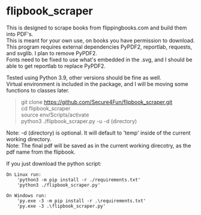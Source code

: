 # flipbook_scraper
This is designed to scrape books from flippingbooks.com and build them into PDF's.  
This is meant for your own use, on books you have permission to download.  
This program requires external dependencies PyPDF2, reportlab, requests, and svglib. I plan to remove PyPDF2.  
Fonts need to be fixed to use what's embedded in the .svg, and I should be able to get reportlab to replace PyPDF2.  

Tested using Python 3.9, other versions should be fine as well.  
Virtual environment is included in the package, and I will be moving some functions to classes later.  
> git clone https://github.com/Secure4Fun/flipbook_scraper.git  
> cd flipbook_scraper  
> source env/Scripts/activate  
> python3 ./flipbook_scraper.py -u <url> -d (directory)  

Note: -d (directory) is optional. It will default to 'temp' inside of the current working directory.  
Note: The final pdf will be saved as in the current working direcotry, as the pdf name from the flipbook.  

If you just download the python script:  
	
	On Linux run:  
		'python3 -m pip install -r ./requirements.txt'  
		'python3 ./flipbook_scraper.py'  

	On Windows run:  
		'py.exe -3 -m pip install -r .\requirements.txt'  
		'py.exe -3 .\flipbook_scraper.py'  